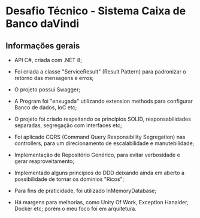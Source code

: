 # Desafio Técnico - Sistema Caixa de Banco daVindi

## Informações gerais

* API C#, criada com .NET 8;
  
* Foi criada a classe "ServiceResult" (Result Pattern) para padronizar o retorno das mensagens e erros;
  
* O projeto possui Swagger;
  
* A Program foi "enxugada" utilizando extension methods para configurar Banco de dados, IoC etc;

* O projeto foi criado respeitando os princípios SOLID, responsabilidades separadas, segregação com interfaces etc;
  
* Foi aplicado CQRS (Command Query Responsibility Segregation) nas controllers, para um direcionamento de escalabilidade e manutebilidade;

* Implementação de Repositório Genérico, para evitar verbosidade e gerar reaproveitamento;
  
* Implementado alguns princípios do DDD deixando ainda em aberto a possibilidade de tornar os domínios "Ricos";

* Para fins de praticidade, foi utilizado InMemoryDatabase;

* Há margens para melhorias, como Unity Of Work, Exception Hanalder, Docker etc; porém o meu foco foi em arquitetura.
